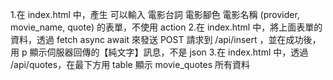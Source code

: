 1.在 index.html 中，產生 可以輸入 電影台詞 電影腳色 電影名稱 (provider, movie_name, quote) 的表單，不使用 action 
2.在 index.html 中，將上面表單的資料，透過 fetch async await 來發送 POST 請求到 /api/insert ，並在成功後，用 p 顯示伺服器回傳的【純文字】訊息，不是 json
3.在 index.html 中，透過 /api/quotes，在最下方用 table 顯示 movie_quotes 所有資料
